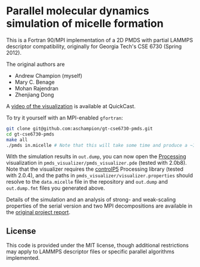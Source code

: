 Parallel molecular dynamics simulation of micelle formation
===============

This is a Fortran 90/MPI implementation of a 2D PMDS with partial LAMMPS descriptor compatibility, originally for Georgia Tech's CSE 6730 (Spring 2012). 

The original authors are
* Andrew Champion (myself)
* Mary C. Benage
* Mohan Rajendran
* Zhenjiang Dong

A [video of the visualization](http://quick.as/bzorulen) is available at QuickCast.

To try it yourself with an MPI-enabled `gfortran`:

```sh
git clone git@github.com:aschampion/gt-cse6730-pmds.git
cd gt-cse6730-pmds
make all
./pmds in.micelle # Note that this will take some time and produce a ~100MB dump file
```

With the simulation results in `out.dump`, you can now open the [Processing](http://www.processing.org/) visualization in `pmds_visualizer/pmds_visualizer.pde` (tested with 2.0b8). Note that the visualizer requires the [controlP5](http://www.sojamo.de/libraries/controlP5/) Processing library (tested with 2.0.4), and the paths in `pmds_visualizer/visualizer.properties` should resolve to the `data.micelle` file in the repository and `out.dump` and `out.dump.fmt` files you generated above.

Details of the simulation and an analysis of strong- and weak-scaling properties of the serial version and two MPI decompositions are available in the [original project report](http://github.com/aschampion/gt-cse6730-pmds/doc/report.pdf).

## License

This code is provided under the MIT license, though additional restrictions may apply to LAMMPS descriptor files or specific parallel algorithms implemented.